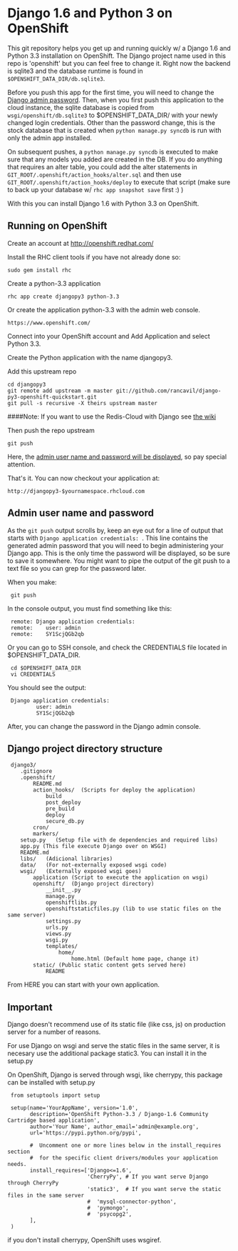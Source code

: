 Django 1.6 and Python 3 on OpenShift
====================================

This git repository helps you get up and running quickly w/ a Django 1.6 and
Python 3.3 installation on OpenShift.  The Django project name used in this
repo is 'openshift' but you can feel free to change it.  Right now the
backend is sqlite3 and the database runtime is found in
`$OPENSHIFT_DATA_DIR/db.sqlite3`.

Before you push this app for the first time, you will need to change
the [Django admin password](#admin-user-name-and-password).
Then, when you first push this
application to the cloud instance, the sqlite database is copied from
`wsgi/openshift/db.sqlite3` to $OPENSHIFT_DATA_DIR/ with your newly 
changed login credentials. Other than the password change, this is the 
stock database that is created when `python manage.py syncdb` is run with
only the admin app installed.

On subsequent pushes, a `python manage.py syncdb` is executed to make
sure that any models you added are created in the DB.  If you do
anything that requires an alter table, you could add the alter
statements in `GIT_ROOT/.openshift/action_hooks/alter.sql` and then use
`GIT_ROOT/.openshift/action_hooks/deploy` to execute that script (make
sure to back up your database w/ `rhc app snapshot save` first :) )

With this you can install Django 1.6 with Python 3.3 on OpenShift.

Running on OpenShift
--------------------

Create an account at http://openshift.redhat.com/

Install the RHC client tools if you have not already done so:
    
    sudo gem install rhc

Create a python-3.3 application

    rhc app create djangopy3 python-3.3

Or create the application python-3.3 with the admin web console.

    https://www.openshift.com/

Connect into your OpenShift account and Add Application and select Python 3.3.

Create the Python application with the name djangopy3.

Add this upstream repo

    cd djangopy3
    git remote add upstream -m master git://github.com/rancavil/django-py3-openshift-quickstart.git
    git pull -s recursive -X theirs upstream master

####Note:
If you want to use the Redis-Cloud with Django see [the wiki](https://github.com/rancavil/django-py3-openshift-quickstart/wiki/Django-1.6-with-Redis-Cloud) 

Then push the repo upstream

    git push

Here, the [admin user name and password will be displayed](#admin-user-name-and-password), so pay
special attention.
	
That's it. You can now checkout your application at:

    http://djangopy3-$yournamespace.rhcloud.com

Admin user name and password
----------------------------
As the `git push` output scrolls by, keep an eye out for a
line of output that starts with `Django application credentials: `. This line
contains the generated admin password that you will need to begin
administering your Django app. This is the only time the password
will be displayed, so be sure to save it somewhere. You might want 
to pipe the output of the git push to a text file so you can grep for
the password later.

When you make:

     git push

In the console output, you must find something like this:

     remote: Django application credentials:
     remote: 	user: admin
     remote: 	SY1ScjQGb2qb

Or you can go to SSH console, and check the CREDENTIALS file located 
in $OPENSHIFT_DATA_DIR.

     cd $OPENSHIFT_DATA_DIR
     vi CREDENTIALS

You should see the output:

     Django application credentials:
     		 user: admin
     		 SY1ScjQGb2qb

After, you can change the password in the Django admin console.

Django project directory structure
----------------------------------

     django3/
        .gitignore
     	.openshift/
     		README.md
     		action_hooks/  (Scripts for deploy the application)
     			build
     			post_deploy
     			pre_build
     			deploy
     			secure_db.py
     		cron/
     		markers/
     	setup.py   (Setup file with de dependencies and required libs)
     	app.py (This file execute Django over on WSGI)
     	README.md
     	libs/   (Adicional libraries)
     	data/	(For not-externally exposed wsgi code)
     	wsgi/	(Externally exposed wsgi goes)
     		application (Script to execute the application on wsgi)
     		openshift/	(Django project directory)
     			__init__.py
     			manage.py
     			openshiftlibs.py
                openshiftstaticfiles.py (lib to use static files on the same server)
     			settings.py
     			urls.py
     			views.py
     			wsgi.py
     			templates/
     				home/
     					home.html (Default home page, change it)
     		static/	(Public static content gets served here)
     			README

From HERE you can start with your own application.

Important
---------

Django doesn't recommend use of its static file (like css, js) on production server for a number of reasons.

For use Django on wsgi and serve the static files in the same server, it is necesary use the additional package static3.
You can install it in the setup.py

On OpenShift, Django is served through wsgi, like cherrypy, this package can be installed with setup.py

     from setuptools import setup

     setup(name='YourAppName', version='1.0',
           description='OpenShift Python-3.3 / Django-1.6 Community Cartridge based application',
           author='Your Name', author_email='admin@example.org',
           url='https://pypi.python.org/pypi',

           #  Uncomment one or more lines below in the install_requires section
           #  for the specific client drivers/modules your application needs.
           install_requires=['Django<=1.6',
                             'CherryPy', # If you want serve Django through CherryPy
                             'static3',  # If you want serve the static files in the same server
                             #  'mysql-connector-python',
                             #  'pymongo',
                             #  'psycopg2',
           ],
     )

if you don't install cherrypy, OpenShift uses wsgiref.
